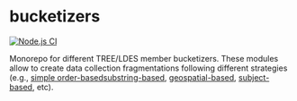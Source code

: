 # bucketizers

[![Node.js CI](https://github.com/TREEcg/bucketizers/actions/workflows/build-test.yml/badge.svg)](https://github.com/TREEcg/bucketizers/actions/workflows/build-test.yml)

Monorepo for different TREE/LDES member bucketizers. These modules allow to create data collection fragmentations following different strategies (e.g., [simple order-based](https://github.com/TREEcg/bucketizers/tree/main/packages/bucketizer-basic)[substring-based](https://github.com/TREEcg/bucketizers/tree/main/packages/bucketizer-substring), [geospatial-based](https://github.com/TREEcg/bucketizers/tree/main/packages/bucketizer-geospatial), [subject-based](https://github.com/TREEcg/bucketizers/tree/main/packages/bucketizer-subject-page), etc).
